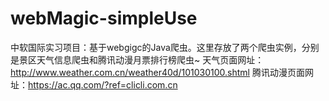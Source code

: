 # webMagic-simpleUse
中软国际实习项目：基于webgigc的Java爬虫。这里存放了两个爬虫实例，分别是景区天气信息爬虫和腾讯动漫月票排行榜爬虫~
天气页面网址：http://www.weather.com.cn/weather40d/101030100.shtml
腾讯动漫页面网址：https://ac.qq.com/?ref=clicli.com.cn
